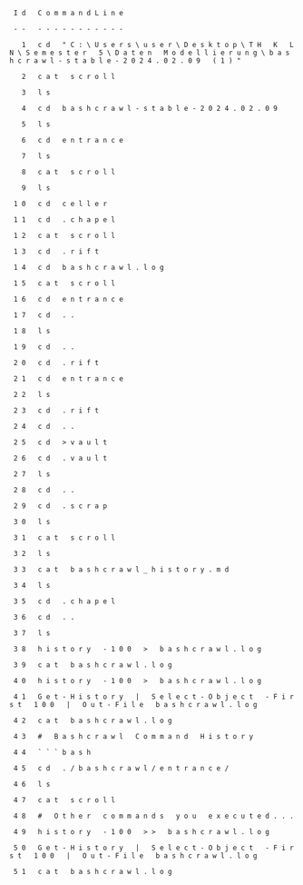         I d   C o m m a n d L i n e                                                                                                                                                                                                                                   - -   - - - - - - - - - - -                                                                                                                                                                                                                                     1   c d   " C : \ U s e r s \ u s e r \ D e s k t o p \ T H   K   L N \ S e m e s t e r   5 \ D a t e n   M o d e l l i e r u n g \ b a s h c r a w l - s t a b l e - 2 0 2 4 . 0 2 . 0 9   ( 1 ) "                                                           2   c a t   s c r o l l                                                                                                                                                                                                                                       3   l s                                                                                                                                                                                                                                                       4   c d   b a s h c r a w l - s t a b l e - 2 0 2 4 . 0 2 . 0 9                                                                                                                                                                                               5   l s                                                                                                                                                                                                                                                       6   c d   e n t r a n c e                                                                                                                                                                                                                                     7   l s                                                                                                                                                                                                                                                       8   c a t   s c r o l l                                                                                                                                                                                                                                       9   l s                                                                                                                                                                                                                                                     1 0   c d   c e l l e r                                                                                                                                                                                                                                       1 1   c d   . c h a p e l                                                                                                                                                                                                                                     1 2   c a t   s c r o l l                                                                                                                                                                                                                                     1 3   c d   . r i f t                                                                                                                                                                                                                                         1 4   c d   b a s h c r a w l . l o g                                                                                                                                                                                                                         1 5   c a t   s c r o l l                                                                                                                                                                                                                                     1 6   c d   e n t r a n c e                                                                                                                                                                                                                                   1 7   c d   . .                                                                                                                                                                                                                                               1 8   l s                                                                                                                                                                                                                                                     1 9   c d   . .                                                                                                                                                                                                                                               2 0   c d   . r i f t                                                                                                                                                                                                                                         2 1   c d   e n t r a n c e                                                                                                                                                                                                                                   2 2   l s                                                                                                                                                                                                                                                     2 3   c d   . r i f t                                                                                                                                                                                                                                         2 4   c d   . .                                                                                                                                                                                                                                               2 5   c d   > v a u l t                                                                                                                                                                                                                                       2 6   c d   . v a u l t                                                                                                                                                                                                                                       2 7   l s                                                                                                                                                                                                                                                     2 8   c d   . .                                                                                                                                                                                                                                               2 9   c d   . s c r a p                                                                                                                                                                                                                                       3 0   l s                                                                                                                                                                                                                                                     3 1   c a t   s c r o l l                                                                                                                                                                                                                                     3 2   l s                                                                                                                                                                                                                                                     3 3   c a t   b a s h c r a w l _ h i s t o r y . m d                                                                                                                                                                                                         3 4   l s                                                                                                                                                                                                                                                     3 5   c d   . c h a p e l                                                                                                                                                                                                                                     3 6   c d   . .                                                                                                                                                                                                                                               3 7   l s                                                                                                                                                                                                                                                     3 8   h i s t o r y   - 1 0 0   >   b a s h c r a w l . l o g                                                                                                                                                                                                 3 9   c a t   b a s h c r a w l . l o g                                                                                                                                                                                                                       4 0   h i s t o r y   - 1 0 0   >   b a s h c r a w l . l o g                                                                                                                                                                                                 4 1   G e t - H i s t o r y   |   S e l e c t - O b j e c t   - F i r s t   1 0 0   |   O u t - F i l e   b a s h c r a w l . l o g                                                                                                                           4 2   c a t   b a s h c r a w l . l o g                                                                                                                                                                                                                       4 3   #   B a s h c r a w l   C o m m a n d   H i s t o r y                                                                                                                                                                                                   4 4   ` ` ` b a s h                                                                                                                                                                                                                                           4 5   c d   . / b a s h c r a w l / e n t r a n c e /                                                                                                                                                                                                         4 6   l s                                                                                                                                                                                                                                                     4 7   c a t   s c r o l l                                                                                                                                                                                                                                     4 8   #   O t h e r   c o m m a n d s   y o u   e x e c u t e d . . .                                                                                                                                                                                         4 9   h i s t o r y   - 1 0 0   > >   b a s h c r a w l . l o g                                                                                                                                                                                               5 0   G e t - H i s t o r y   |   S e l e c t - O b j e c t   - F i r s t   1 0 0   |   O u t - F i l e   b a s h c r a w l . l o g                                                                                                                           5 1   c a t   b a s h c r a w l . l o g                                                                                                                                                                                                                       